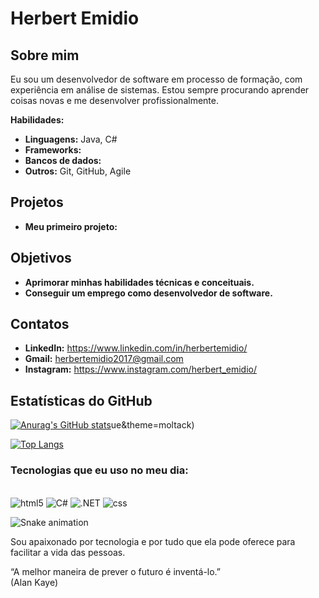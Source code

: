 # Herbert Emidio

## Sobre mim

Eu sou um desenvolvedor de software em processo de formação, com experiência em análise de sistemas. Estou sempre procurando aprender coisas novas e me desenvolver profissionalmente.

**Habilidades:**

* **Linguagens:**  Java, C#
* **Frameworks:** 
* **Bancos de dados:** 
* **Outros:** Git, GitHub, Agile

## Projetos

* **Meu primeiro projeto:**
 
## Objetivos

* **Aprimorar minhas habilidades técnicas e conceituais.**
* **Conseguir um emprego como desenvolvedor de software.**

## Contatos

* **LinkedIn:** https://www.linkedin.com/in/herbertemidio/
* **Gmail:** herbertemidio2017@gmail.com
* **Instagram:** https://www.instagram.com/herbert_emidio/

## Estatísticas do GitHub

[![Anurag's GitHub stats](https://github-readme-stats.vercel.app/api/username/HERBERT-EMIDIO)](https://github.com/HERBERT-EMIDIO)ue&theme=moltack)

[![Top Langs](https://github-readme-stats.vercel.app/api/top-langs/?username=HERBERT-EMIDIO)](https://github.com/anuraghazra/github-readme-stats)

### Tecnologias que eu uso no meu dia:

<div style="display: inline_block"></br>
<img aline="center" alt="html5" src="https://img.shields.io/badge/HTML5-E34F26?style=for-the-badge&logo=html5&logoColor=white"/>
<img aline="center" alt="C#" src="https://img.shields.io/badge/C%23-239120?style=for-the-badge&logo=c-sharp&logoColor=white"/>
<img aline="center" alt=".NET" src="https://img.shields.io/badge/.NET-5C2D91?style=for-the-badge&logo=.net&logoColor=white"/>
<img aline="center" alt="css" src="https://img.shields.io/badge/CSS-239120?&style=for-the-badge&logo=css3&logoColor=white"/>

![Snake animation](https://github.com/HERBERT-EMIDIO/HERBERT-EMIDIO/blob/output/github-contribution-grid-snake.svg)

</div>

Sou apaixonado por tecnologia e por tudo que ela pode oferece para facilitar a vida das pessoas.

“A melhor maneira de prever o futuro é inventá-lo.”</br>
(Alan Kaye)
